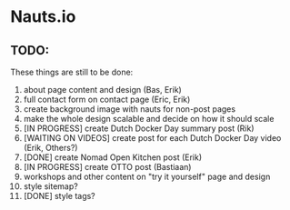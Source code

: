 # Nauts.io

## TODO:
These things are still to be done:

1. about page content and design (Bas, Erik)
1. full contact form on contact page (Eric, Erik)
1. create background image with nauts for non-post pages
1. make the whole design scalable and decide on how it should scale
1. [IN PROGRESS] create Dutch Docker Day summary post (Rik)
1. [WAITING ON VIDEOS] create post for each Dutch Docker Day video (Erik, Others?)
1. [DONE] create Nomad Open Kitchen post (Erik)
1. [IN PROGRESS] create OTTO post (Bastiaan)
1. workshops and other content on "try it yourself" page and design
1. style sitemap?
1. [DONE] style tags?
